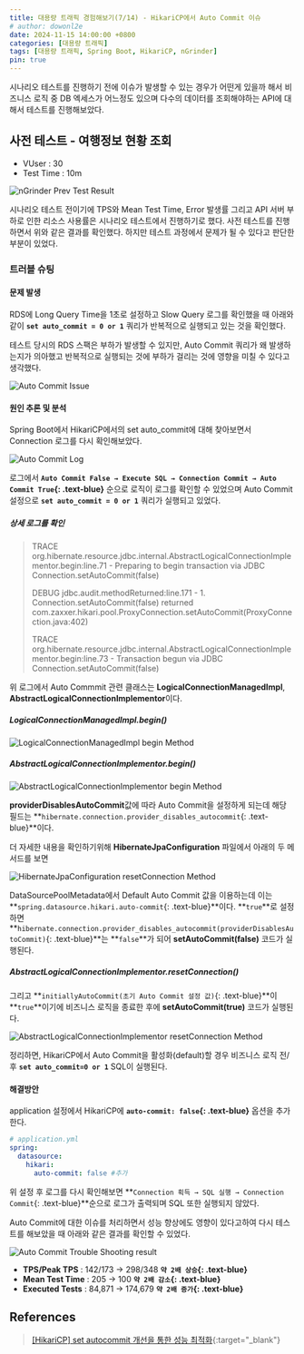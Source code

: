 ```yaml
---
title: 대용량 트래픽 경험해보기(7/14) - HikariCP에서 Auto Commit 이슈
# author: dowonl2e
date: 2024-11-15 14:00:00 +0800
categories: [대용량 트래픽]
tags: [대용량 트래픽, Spring Boot, HikariCP, nGrinder]
pin: true
---
```


시나리오 테스트를 진행하기 전에 이슈가 발생할 수 있는 경우가 어떤게 있을까 해서 비즈니스 로직 중 DB 엑세스가 어느정도 있으며 다수의 데이터를 조회해야하는 API에 대해서 테스트를 진행해보았다.

## **사전 테스트 - 여행정보 현황 조회**

- VUser : 30
- Test Time : 10m

![nGrinder Prev Test Result]({{site.url}}/assets/img/High-Volume-Traffic-7/1-PREV_TEST_RESULT.png)

시나리오 테스트 전이기에 TPS와 Mean Test Time, Error 발생률 그리고 API 서버 부하로 인한 리소스 사용률은 시나리오 테스트에서 진행하기로 했다. 사전 테스트를 진행하면서 위와 같은 결과를 확인했다. 하지만 테스트 과정에서 문제가 될 수 있다고 판단한 부분이 있었다.

### **트러블 슈팅**

#### **문제 발생**

RDS에 Long Query Time을 1초로 설정하고 Slow Query 로그를 확인했을 때 아래와 같이 **`set auto_commit = 0 or 1`** 쿼리가 반복적으로 실행되고 있는 것을 확인했다. 

테스트 당시의 RDS 스팩은 부하가 발생할 수 있지만, Auto Commit 쿼리가 왜 발생하는지가 의아했고 반복적으로 실행되는 것에 부하가 걸리는 것에 영향을 미칠 수 있다고 생각했다.

![Auto Commit Issue]({{site.url}}/assets/img/High-Volume-Traffic-7/2-AUTO_COMMIT_ISSUE.png)

#### **원인 추론 및 분석**

Spring Boot에서 HikariCP에서의 set auto_commit에 대해 찾아보면서 Connection 로그를 다시 확인해보았다.

![Auto Commit Log]({{site.url}}/assets/img/High-Volume-Traffic-7/3-AUTO_COMMIT_LOG.png)

로그에서 **`Auto Commit False → Execute SQL → Connection Commit → Auto Commit True`{: .text-blue}** 순으로 로직이 로그를 확인할 수 있었으며 Auto Commit 설정으로 **`set auto_commit = 0 or 1`** 쿼리가 실행되고 있었다.

##### **상세 로그를 확인**

> TRACE org.hibernate.resource.jdbc.internal.AbstractLogicalConnectionImplementor.begin:line.71 - Preparing to begin transaction via JDBC Connection.setAutoCommit(false)
>
> DEBUG jdbc.audit.methodReturned:line.171 - 1. Connection.setAutoCommit(false) returned   com.zaxxer.hikari.pool.ProxyConnection.setAutoCommit(ProxyConnection.java:402)
>
> TRACE org.hibernate.resource.jdbc.internal.AbstractLogicalConnectionImplementor.begin:line.73 - Transaction begun via JDBC Connection.setAutoCommit(false)

위 로그에서 Auto Commmit 관련 클래스는 **LogicalConnectionManagedImpl**, **AbstractLogicalConnectionImplementor**이다.

##### **LogicalConnectionManagedImpl.begin()**

![LogicalConnectionManagedImpl begin Method]({{site.url}}/assets/img/High-Volume-Traffic-7/4-LogicalConnectionManagedImpl_begin.png)

##### **AbstractLogicalConnectionImplementor.begin()**

![AbstractLogicalConnectionImplementor begin Method]({{site.url}}/assets/img/High-Volume-Traffic-7/5-AbstractLogicalConnectionImplementor_begin.png)

**providerDisablesAutoCommit**값에 따라 Auto Commit을 설정하게 되는데 해당 필드는 **`hibernate.connection.provider_disables_autocommit`{: .text-blue}**이다.

더 자세한 내용을 확인하기위해 **HibernateJpaConfiguration** 파일에서 아래의 두 메서드를 보면

![HibernateJpaConfiguration resetConnection Method]({{site.url}}/assets/img/High-Volume-Traffic-7/6-Hibernate_Provider_Disables_Autocommit.png)

DataSourcePoolMetadata에서 Default Auto Commit 값을 이용하는데 이는 **`spring.datasource.hikari.auto-commit`{: .text-blue}**이다. **`true`**로 설정하면 **`hibernate.connection.provider_disables_autocommit(providerDisablesAutoCommit)`{: .text-blue}**는 **`false`**가 되어 **setAutoCommit(false)** 코드가 실행된다.

##### **AbstractLogicalConnectionImplementor.resetConnection()**

그리고 **`initiallyAutoCommit(초기 Auto Commit 설정 값)`{: .text-blue}**이 **`true`**이기에 비즈니스 로직을 종료한 후에 **setAutoCommit(true)** 코드가 실행된다.

![AbstractLogicalConnectionImplementor resetConnection Method]({{site.url}}/assets/img/High-Volume-Traffic-7/7-AbstractLogicalConnectionImplementor_resetConnection.png)

정리하면, HikariCP에서 Auto Commit을 활성화(default)할 경우 비즈니스 로직 전/후 **`set auto_commit=0 or 1`** SQL이 실행된다.

#### **해결방안**

application 설정에서 HikariCP에 **`auto-commit: false`{: .text-blue}** 옵션을 추가한다.

```yaml
# application.yml
spring: 
  datasource: 
    hikari: 
      auto-commit: false #추가
```

위 설정 후 로그를 다시 확인해보면 **`Connection 획득 → SQL 실행 → Connection Commit`{: .text-blue}**순으로 로그가 출력되며 SQL 또한 실행되지 않았다.

Auto Commit에 대한 이슈를 처리하면서 성능 향상에도 영향이 있다고하여 다시 테스트를 해보았을 때 아래와 같은 결과를 확인할 수 있었다.

![Auto Commit Trouble Shooting result]({{site.url}}/assets/img/High-Volume-Traffic-7/8-Touble_Shooting_Result.png)

- **TPS/Peak TPS** : 142/173 → 298/348 **`약 2배 상승`{: .text-blue}**
- **Mean Test Time** : 205 → 100 **`약 2배 감소`{: .text-blue}**
- **Executed Tests** : 84,871 → 174,679 **`약 2배 증가`{: .text-blue}**

## **References**

> [[HikariCP] set autocommit 개선을 통한 성능 최적화](https://velog.io/@haron/Spring-set-autocommit-%EA%B0%9C%EC%84%A0%EC%9D%84-%ED%86%B5%ED%95%9C-%EC%84%B1%EB%8A%A5-%EC%B5%9C%EC%A0%81%ED%99%94%EB%A5%BC-%ED%95%B4%EB%B3%B4%EC%9E%90){:target="\_blank"}

